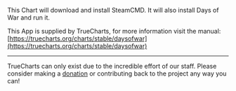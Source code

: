 This Chart will download and install SteamCMD. It will also install Days of War and run it.

This App is supplied by TrueCharts, for more information visit the manual: [https://truecharts.org/charts/stable/daysofwar](https://truecharts.org/charts/stable/daysofwar)

---

TrueCharts can only exist due to the incredible effort of our staff.
Please consider making a [donation](https://truecharts.org/sponsor) or contributing back to the project any way you can!
